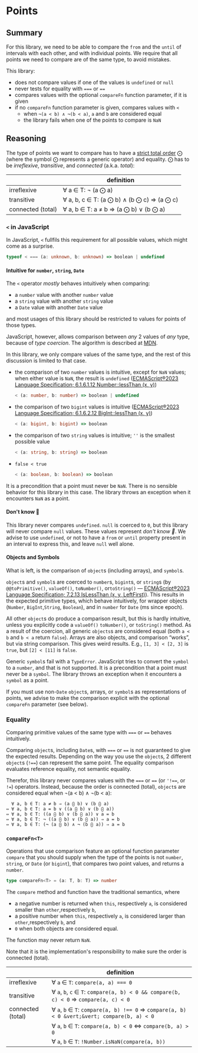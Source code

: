 # Points

## Summary

For this library, we need to be able to compare the `from` and the `until` of intervals with each other, and with
individual points. We require that all points we need to compare are of the same type, to avoid mistakes.

This library:

- does not compare values if one of the values is `undefined` or `null`
- never tests for equality with `===` or `==`
- compares values with the optional `compareFn` function parameter, if it is given
- if no `compareFn` function parameter is given, compares values with `<`
  - when `¬(a < b) ∧ ¬(b < a)`, `a` and `b` are considered equal
  - the library fails when one of the points to compare is `NaN`

## Reasoning

The type of points we want to compare has to have a [strict total order](https://en.wikipedia.org/wiki/Total¬_order) ⨀
(where the symbol ⨀ represents a generic operator) and equality. ⨀ has to be _irreflexive_, _transitive_, and
_connected_ (a.k.a. _total_):

|                   | definition                                 |
| ----------------- | ------------------------------------------ |
| irreflexive       | ∀ a ∈ T: ¬ (a ⨀ a)                         |
| transitive        | ∀ a, b, c ∈ T: (a ⨀ b) ∧ (b ⨀ c) ⇒ (a ⨀ c) |
| connected (total) | ∀ a, b ∈ T: a ≠ b ⇒ (a ⨀ b) ∨ (b ⨀ a)      |

### `<` in JavaScript

In JavaScript, `<` fullfils this requirement for all possible values, which might come as a surprise.

```ts
typeof < === (a: unknown, b: unknown) => boolean | undefined
```

#### Intuitive for `number`, `string`, `Date`

The `<` operator _mostly_ behaves intuitively when comparing:

- a `number` value with another `number` value
- a `string` value with another `string` value
- a `Date` value with another `Date` value

and most usages of this library should be restricted to values for points of those types.

JavaScript, however, allows comparison between _any_ 2 values of _any_ type, because of _type coercion_. The algorithm
is described at [MDN](https://developer.mozilla.org/en-US/docs/Web/JavaScript/Reference/Operators/Less_than).

In this library, we only compare values of the same type, and the rest of this discussion is limited to that case.

- the comparison of two `number` values is intuitive, except for `NaN` values; when either value is `NaN`, the result is
  `undefined`
  ([ECMAScript®2023 Language Specification; 6.1.6.1.12 Number::lessThan (x, y)](https://tc39.es/ecma262/#sec-numeric-types-number-lessThan))

  ```ts
  < (a: number, b: number) => boolean | undefined
  ```

- the comparison of two `bigint` values is intuitive
  ([ECMAScript®2023 Language Specification; 6.1.6.2.12 BigInt::lessThan (x, y)](https://tc39.es/ecma262/#sec-numeric-types-bigint-lessThan))

  ```ts
  < (a: bigint, b: bigint) => boolean
  ```

- the comparison of two `string` values is intuitive; `''` is the smallest possible value

  ```ts
  < (a: string, b: string) => boolean
  ```

- `false < true`
  ```ts
  < (a: boolean, b: boolean) => boolean
  ```

It is a precondition that a point must never be `NaN`. There is no sensible behavior for this library in this case. The
library throws an exception when it encounters `NaN` as a point.

#### Don't know 🤷

This library never compares `undefined`. `null` is coerced to `0`, but this library will never compare `null` values.
These values represent _don't know 🤷_. We advise to use `undefined`, or not to have a `from` or `until` property
present in an interval to express this, and leave `null` well alone.

#### Objects and Symbols

What is left, is the comparison of `object`s (including arrays), and `symbol`s.

`object`s and `symbol`s are coerced to `number`s, `bigint`s, or `string`s (by `@@toPrimitive()`, `valueOf()`,
`toNumber()`, or`toString()` —
[ECMAScript®2023 Language Specification; 7.2.13 IsLessThan (x, y, LeftFirst)](https://tc39.es/ecma262/#sec-islessthan)).
This results in the expected primitive types, which behave intuitively, for wrapper objects (`Number`,
`BigInt`,`String`, `Boolean`), and in `number` for `Date` (ms since epoch).

All other `object`s do produce a comparison result, but this is hardly intuitive, unless you explicitly code a
`valueOf()` `toNumber()`, or `toString()` method. As a result of the coercion, all generic `objects`s are considered
equal (both `a < b` and `b < a` return `false`). Arrays are also objects, and comparison “works”, but via string
comparison. This gives weird results. E.g., `[1, 3] < [2, 3]` is `true`, but `[2] < [11]` is `false`.

Generic `symbol`s fail with a `TypeError`. JavaScript tries to convert the `symbol` to a `number`, and that is not
supported. It is a precondition that a point must never be a `symbol`. The library throws an exception when it
encounters a `symbol` as a point.

If you must use non-`Date` `object`s, arrays, or `symbol`s as representations of points, we advise to make the
comparison explicit with the optional `compareFn` parameter (see below).

### Equality

Comparing primitive values of the same type with `===` or `==` behaves intuitively.

Comparing `object`s, including `Date`s, with `===` or `==` is not guaranteed to give the expected results. Depending on
the way you use the `object`s, 2 different `object`s (`!==`) can represent the same point. The equality comparison
evaluates reference equality, not semantic equality.

Therefor, this library never compares values with the `===` or `==` (or `'!==`, or `!=`) operators. Instead, because the
order is connected (total), `object`s are considered equal when ¬(a < b) ∧ ¬(b < a):

```
  ∀ a, b ∈ T: a ≠ b ⇒ (a ⨀ b) ∨ (b ⨀ a)
⇔ ∀ a, b ∈ T: a = b ∨ ((a ⨀ b) ∨ (b ⨀ a))
⇔ ∀ a, b ∈ T: ((a ⨀ b) ∨ (b ⨀ a)) ∨ a = b
⇔ ∀ a, b ∈ T: ¬ ((a ⨀ b) ∨ (b ⨀ a)) ⇒ a = b
⇔ ∀ a, b ∈ T: (¬ (a ⨀ b) ∧ ¬ (b ⨀ a)) ⇒ a = b
```

### `compareFn<T>`

Operations that use comparison feature an optional function parameter `compare` that you should supply when the type of
the points is not `number`, `string`, or `Date` (or `bigint`), that compares two point values, and returns a `number`.

```ts
type compareFn<T> = (a: T, b: T) => number
```

The `compare` method and function have the traditional semantics, where

- a negative number is returned when `this`, respectively `a`, is considered smaller than `other`,respectively `b`,
- a positive number when `this`, respectively `a`, is considered larger than `other`,respectively `b`, and
- `0` when both objects are considered equal.

The function may never return `NaN`.

Note that it is the implementation's responsibility to make sure the order is connected (total).

|                   | definition                                                                                   |
| ----------------- | -------------------------------------------------------------------------------------------- |
| irreflexive       | ∀ `a` ∈ `T`: `compare(a, a) === 0`                                                           |
| transitive        | ∀ `a`, `b`, `c` ∈ `T`: `compare(a, b) < 0 && compare(b, c) < 0` ⇒ `compare(a, c) < 0`        |
| connected (total) | ∀ `a`, `b` ∈ `T`: `compare(a, b) !== 0` ⇒ `compare(a, b) < 0 &vert;&vert; compare(b, a) < 0` |
|                   | ∀ `a`, `b` ∈ `T`: `compare(a, b) < 0` ⇔ `compare(b, a) > 0`                                  |
|                   | ∀ `a`, `b` ∈ `T`: `!Number.isNaN(compare(a, b))`                                             |
